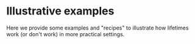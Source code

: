 # Illustrative examples

Here we provide some examples and "recipes" to illustrate how lifetimes
work (or don't work) in more practical settings.


